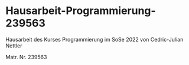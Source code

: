# Hausarbeit-Programmierung-239563
Hausarbeit des Kurses Programmierung im SoSe 2022 von Cedric-Julian Nettler

Matr. Nr. 239563
